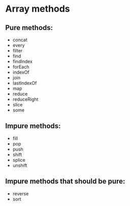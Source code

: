 # Array methods
## Pure methods:
* concat
* every
* filter
* find
* findIndex
* forEach
* indexOf
* join
* lastIndexOf
* map
* reduce
* reduceRight
* slice
* some
## Impure methods:
* fill
* pop
* push
* shift
* splice
* unshift
## Impure methods that should be pure:
* reverse
* sort